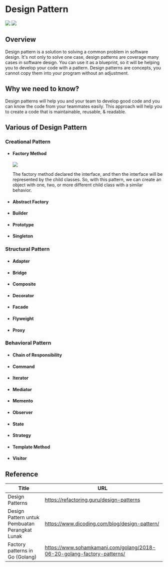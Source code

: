 # Design Pattern

![](https://badgen.net/badge/status/in%20progress/orange) ![](https://badgen.net/badge/version/v0.0.1/cyan)

## Overview

Design pattern is a solution to solving a common problem in software design. It's not only to solve one case, design patterns are coverage many cases in software design. You can use it as a blueprint, so it will be helping you to develop your code with a pattern. Design patterns are concepts, you cannot copy them into your program without an adjustment.

## Why we need to know?

Design patterns will help you and your team to develop good code and you can know the code from your teammates easily. This approach will help you to create a code that is maintainable, reusable, & readable.

## Various of Design Pattern

### Creational Pattern

* #### Factory Method

  ![](https://refactoring.guru/images/patterns/diagrams/factory-method/structure.png)

  The factory method declared the interface, and then the interface will be represented by the child classes. So, with this pattern, we can create an object with one, two, or more different child class with a similar behavior.

* #### Abstract Factory

* #### Builder

* #### Prototype

* #### Singleton

### Structural Pattern

* #### Adapter

* #### Bridge

* #### Composite

* #### Decorator

* #### Facade

* #### Flyweight

* #### Proxy

### Behavioral Pattern

* #### Chain of Responsibility

* #### Command

* #### Iterator

* #### Mediator

* #### Memento

* #### Observer

* #### State

* #### Strategy

* #### Template Method

* #### Visitor

## Reference

Title | URL
---|---
Design Patterns | https://refactoring.guru/design-patterns
Design Pattern untuk Pembuatan Perangkat Lunak | https://www.dicoding.com/blog/design-pattern/
Factory patterns in Go (Golang) | https://www.sohamkamani.com/golang/2018-06-20-golang-factory-patterns/
